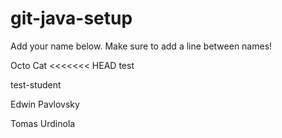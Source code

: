 # git-java-setup

Add your name below. Make sure to add a line between names!

Octo Cat
<<<<<<< HEAD
test

test-student

Edwin Pavlovsky

Tomas Urdinola
